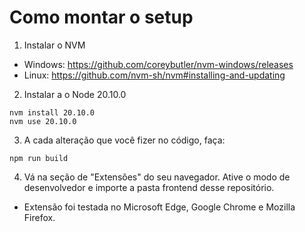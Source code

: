 # Como montar o setup

1. Instalar o NVM

- Windows: https://github.com/coreybutler/nvm-windows/releases
- Linux: https://github.com/nvm-sh/nvm#installing-and-updating

2. Instalar a o Node 20.10.0

```
nvm install 20.10.0
nvm use 20.10.0
```

3. A cada alteração que você fizer no código, faça:

```
npm run build
```

4. Vá na seção de "Extensões" do seu navegador. Ative o modo de desenvolvedor e importe a pasta frontend desse repositório.

- Extensão foi testada no Microsoft Edge, Google Chrome e Mozilla Firefox.
